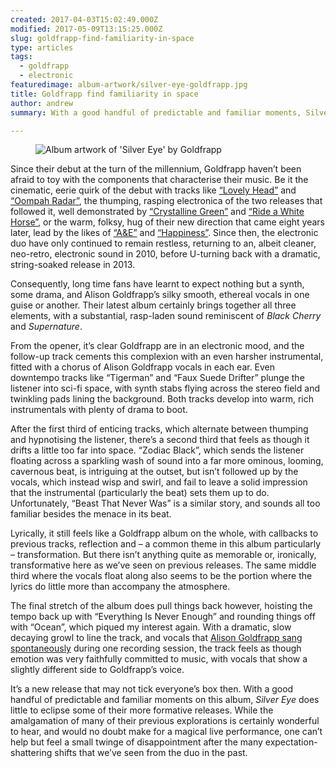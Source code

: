 ```yaml
---
created: 2017-04-03T15:02:49.000Z
modified: 2017-05-09T13:15:25.000Z
slug: goldfrapp-find-familiarity-in-space
type: articles
tags:
  - goldfrapp
  - electronic
featuredimage: album-artwork/silver-eye-goldfrapp.jpg
title: Goldfrapp find familiarity in space
author: andrew
summary: With a good handful of predictable and familiar moments, Silver Eye does little to eclipse Goldfrapp's formative releases.

---
```


<figure class="wide">
  <img src="album-artwork/silver-eye-goldfrapp.jpg" alt="Album artwork of 'Silver Eye' by Goldfrapp" />
  <figcaption></figcaption>
</figure>

Since their debut at the turn of the millennium, Goldfrapp haven’t been afraid to toy with the components that characterise their music. Be it the cinematic, eerie quirk of the debut with tracks like [“Lovely Head”](https://www.youtube.com/watch?v=v8ZKgJLSoYI) and [“Oompah Radar”](https://www.youtube.com/watch?v=boxAAZ6Meoo), the thumping, rasping electronica of the two releases that followed it, well demonstrated by [“Crystalline Green”](https://www.youtube.com/watch?v=paLIQHZx7MM) and [“Ride a White Horse”](https://www.youtube.com/watch?v=nFF8bubMc40), or the warm, folksy, hug of their new direction that came eight years later, lead by the likes of [“A&E”](https://www.youtube.com/watch?v=p7Ptai9I6eo) and [“Happiness”](https://www.youtube.com/watch?v=mnHlGONToIc). Since then, the electronic duo have only continued to remain restless, returning to an, albeit cleaner, neo-retro, electronic sound in 2010, before U-turning back with a dramatic, string-soaked release in 2013.

Consequently, long time fans have learnt to expect nothing but a synth, some drama, and Alison Goldfrapp’s silky smooth, ethereal vocals in one guise or another. Their latest album certainly brings together all three elements, with a substantial, rasp-laden sound reminiscent of *Black Cherry* and *Supernature*.

From the opener, it’s clear Goldfrapp are in an electronic mood, and the follow-up track cements this complexion with an even harsher instrumental, fitted with a chorus of Alison Goldfrapp vocals in each ear. Even downtempo tracks like “Tigerman” and “Faux Suede Drifter” plunge the listener into sci-fi space, with synth stabs flying across the stereo field and twinkling pads lining the background. Both tracks develop into warm, rich instrumentals with plenty of drama to boot.

After the first third of enticing tracks, which alternate between thumping and hypnotising the listener, there’s a second third that feels as though it drifts a little too far into space. “Zodiac Black”, which sends the listener floating across a sparkling wash of sound into a far more ominous, looming, cavernous beat, is intriguing at the outset, but isn’t followed up by the vocals, which instead wisp and swirl, and fail to leave a solid impression that the instrumental (particularly the beat) sets them up to do. Unfortunately, “Beast That Never Was” is a similar story, and sounds all too familiar besides the menace in its beat.

Lyrically, it still feels like a Goldfrapp album on the whole, with callbacks to previous tracks, reflection and – a common theme in this album particularly – transformation. But there isn’t anything quite as memorable or, ironically, transformative here as we’ve seen on previous releases. The same middle third where the vocals float along also seems to be the portion where the lyrics do little more than accompany the atmosphere.

The final stretch of the album does pull things back however, hoisting the tempo back up with “Everything Is Never Enough” and rounding things off with “Ocean”, which piqued my interest again. With a dramatic, slow decaying growl to line the track, and vocals that [Alison Goldfrapp sang spontaneously](http://www.billboard.com/articles/columns/pop/7717336/goldfrapp-ocean-silver-eye-premiere) during one recording session, the track feels as though emotion was very faithfully committed to music, with vocals that show a slightly different side to Goldfrapp’s voice.

It’s a new release that may not tick everyone’s box then. With a good handful of predictable and familiar moments on this album, *Silver Eye* does little to eclipse some of their more formative releases. While the amalgamation of many of their previous explorations is certainly wonderful to hear, and would no doubt make for a magical live performance, one can’t help but feel a small twinge of disappointment after the many expectation-shattering shifts that we’ve seen from the duo in the past.